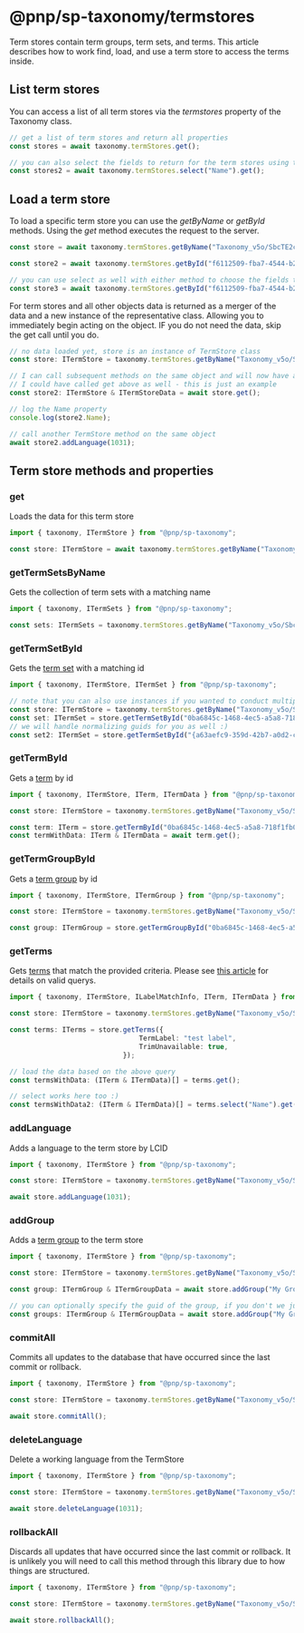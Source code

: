 # @pnp/sp-taxonomy/termstores

Term stores contain term groups, term sets, and terms. This article describes how to work find, load, and use a term store to access the terms inside.

## List term stores

You can access a list of all term stores via the _termstores_ property of the Taxonomy class.

```TypeScript
// get a list of term stores and return all properties
const stores = await taxonomy.termStores.get();

// you can also select the fields to return for the term stores using the select operator.
const stores2 = await taxonomy.termStores.select("Name").get();
```

## Load a term store

To load a specific term store you can use the _getByName_ or _getById_ methods. Using the _get_ method executes the request to the server.

```TypeScript
const store = await taxonomy.termStores.getByName("Taxonomy_v5o/SbcTE2cegwO2dtAN9l==").get();

const store2 = await taxonomy.termStores.getById("f6112509-fba7-4544-b2ed-ce6c9396b646").get();

// you can use select as well with either method to choose the fields to return
const store3 = await taxonomy.termStores.getById("f6112509-fba7-4544-b2ed-ce6c9396b646").select("Name").get();
```

For term stores and all other objects data is returned as a merger of the data and a new instance of the representative class. Allowing you to immediately begin acting on the object. IF you do not need the data, skip the get call until you do.

```TypeScript
// no data loaded yet, store is an instance of TermStore class
const store: ITermStore = taxonomy.termStores.getByName("Taxonomy_v5o/SbcTE2cegwO2dtAN9l==");

// I can call subsequent methods on the same object and will now have an object with data
// I could have called get above as well - this is just an example
const store2: ITermStore & ITermStoreData = await store.get();

// log the Name property
console.log(store2.Name);

// call another TermStore method on the same object
await store2.addLanguage(1031);
```

## Term store methods and properties

### get

Loads the data for this term store

```TypeScript
import { taxonomy, ITermStore } from "@pnp/sp-taxonomy";

const store: ITermStore = await taxonomy.termStores.getByName("Taxonomy_v5o/SbcTE2cegwO2dtAN9l==").get();
```

### getTermSetsByName

Gets the collection of term sets with a matching name

```TypeScript
import { taxonomy, ITermSets } from "@pnp/sp-taxonomy";

const sets: ITermSets = taxonomy.termStores.getByName("Taxonomy_v5o/SbcTE2cegwO2dtAN9l==").getTermSetsByName("My Set", 1033);
```

### getTermSetById

Gets the [term set](term-sets.md) with a matching id

```TypeScript
import { taxonomy, ITermStore, ITermSet } from "@pnp/sp-taxonomy";

// note that you can also use instances if you wanted to conduct multiple operations on a single store
const store: ITermStore = taxonomy.termStores.getByName("Taxonomy_v5o/SbcTE2cegwO2dtAN9l==");
const set: ITermSet = store.getTermSetById("0ba6845c-1468-4ec5-a5a8-718f1fb05431");
// we will handle normalizing guids for you as well :)
const set2: ITermSet = store.getTermSetById("{a63aefc9-359d-42b7-a0d2-cb1809acd260}");
```

### getTermById

Gets a [term](terms.md) by id

```TypeScript
import { taxonomy, ITermStore, ITerm, ITermData } from "@pnp/sp-taxonomy";

const store: ITermStore = taxonomy.termStores.getByName("Taxonomy_v5o/SbcTE2cegwO2dtAN9l==");

const term: ITerm = store.getTermById("0ba6845c-1468-4ec5-a5a8-718f1fb05431");
const termWithData: ITerm & ITermData = await term.get();
```

### getTermGroupById

Gets a [term group](term-groups.md) by id

```TypeScript
import { taxonomy, ITermStore, ITermGroup } from "@pnp/sp-taxonomy";

const store: ITermStore = taxonomy.termStores.getByName("Taxonomy_v5o/SbcTE2cegwO2dtAN9l==");

const group: ITermGroup = store.getTermGroupById("0ba6845c-1468-4ec5-a5a8-718f1fb05431");
```

### getTerms

Gets [terms](terms.md) that match the provided criteria. Please see [this article](https://msdn.microsoft.com/en-us/library/hh626704%28v=office.12%29.aspx) for details on valid querys.

```TypeScript
import { taxonomy, ITermStore, ILabelMatchInfo, ITerm, ITermData } from "@pnp/sp-taxonomy";

const store: ITermStore = taxonomy.termStores.getByName("Taxonomy_v5o/SbcTE2cegwO2dtAN9l==");

const terms: ITerms = store.getTerms({
                                TermLabel: "test label",
                                TrimUnavailable: true,
                            });

// load the data based on the above query
const termsWithData: (ITerm & ITermData)[] = terms.get();

// select works here too :)
const termsWithData2: (ITerm & ITermData)[] = terms.select("Name").get();
```

### addLanguage

Adds a language to the term store by LCID

```TypeScript
import { taxonomy, ITermStore } from "@pnp/sp-taxonomy";

const store: ITermStore = taxonomy.termStores.getByName("Taxonomy_v5o/SbcTE2cegwO2dtAN9l==");

await store.addLanguage(1031);
```

### addGroup

Adds a [term group](term-groups.md) to the term store

```TypeScript
import { taxonomy, ITermStore } from "@pnp/sp-taxonomy";

const store: ITermStore = taxonomy.termStores.getByName("Taxonomy_v5o/SbcTE2cegwO2dtAN9l==");

const group: ITermGroup & ITermGroupData = await store.addGroup("My Group Name");

// you can optionally specify the guid of the group, if you don't we just create a new guid for you
const groups: ITermGroup & ITermGroupData = await store.addGroup("My Group Name", "0ba6845c-1468-4ec5-a5a8-718f1fb05431");
```

### commitAll

Commits all updates to the database that have occurred since the last commit or rollback.

```TypeScript
import { taxonomy, ITermStore } from "@pnp/sp-taxonomy";

const store: ITermStore = taxonomy.termStores.getByName("Taxonomy_v5o/SbcTE2cegwO2dtAN9l==");

await store.commitAll();
```

### deleteLanguage

Delete a working language from the TermStore

```TypeScript
import { taxonomy, ITermStore } from "@pnp/sp-taxonomy";

const store: ITermStore = taxonomy.termStores.getByName("Taxonomy_v5o/SbcTE2cegwO2dtAN9l==");

await store.deleteLanguage(1031);
```

### rollbackAll

Discards all updates that have occurred since the last commit or rollback. It is unlikely you will need to call this method through this library due to how things are structured.

```TypeScript
import { taxonomy, ITermStore } from "@pnp/sp-taxonomy";

const store: ITermStore = taxonomy.termStores.getByName("Taxonomy_v5o/SbcTE2cegwO2dtAN9l==");

await store.rollbackAll();
```


